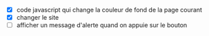 -	[x] code javascript qui change la couleur de fond de la page courant
-	[x] changer le site
-	[ ] afficher un message d'alerte quand on appuie sur le bouton
